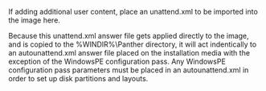 If adding additional user content, place an unattend.xml to be imported into the image here.

Because this unattend.xml answer file gets applied directly to the image, and is copied to the %WINDIR%\Panther directory, it will act indentically to an autounattend.xml answer file placed on the installation media with the exception of the WindowsPE configuration pass. Any WindowsPE configuration pass parameters must be placed in an autounattend.xml in order to set up disk partitions and layouts.
